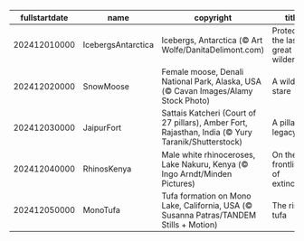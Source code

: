 |fullstartdate|name|copyright|title|image|
|--|--|--|--|--|
202412010000|IcebergsAntarctica|Icebergs, Antarctica (© Art Wolfe/DanitaDelimont.com)|Protecting the last great wilderness|![](/en-GB/2024/12/202412010000IcebergsAntarctica.jpg)|
202412020000|SnowMoose|Female moose, Denali National Park, Alaska, USA (© Cavan Images/Alamy Stock Photo)|A wild stare|![](/en-GB/2024/12/202412020000SnowMoose.jpg)|
202412030000|JaipurFort|Sattais Katcheri (Court of 27 pillars), Amber Fort, Rajasthan, India (© Yury Taranik/Shutterstock)|A pillared legacy|![](/en-GB/2024/12/202412030000JaipurFort.jpg)|
202412040000|RhinosKenya|Male white rhinoceroses, Lake Nakuru, Kenya (© Ingo Arndt/Minden Pictures)|On the frontline of extinction|![](/en-GB/2024/12/202412040000RhinosKenya.jpg)|
202412050000|MonoTufa|Tufa formation on Mono Lake, California, USA (© Susanna Patras/TANDEM Stills + Motion)|The rise of tufa|![](/en-GB/2024/12/202412050000MonoTufa.jpg)|
